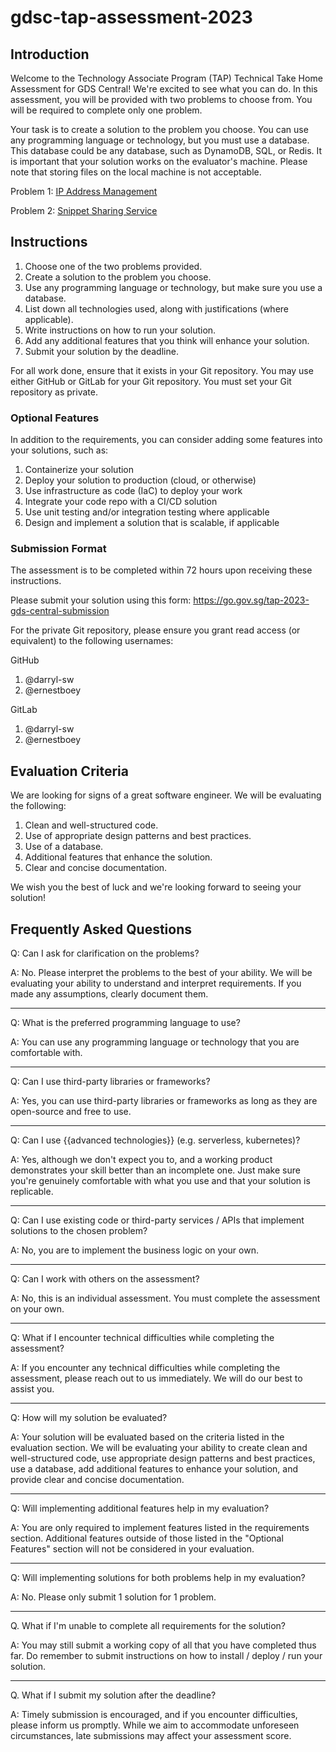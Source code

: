 # gdsc-tap-assessment-2023

## Introduction

Welcome to the Technology Associate Program (TAP) Technical Take Home Assessment for GDS Central! We're excited to see what you can do. In this assessment, you will be provided with two problems to choose from. You will be required to complete only one problem.

Your task is to create a solution to the problem you choose. You can use any programming language or technology, but you must use a database. This database could be any database, such as DynamoDB, SQL, or Redis. It is important that your solution works on the evaluator's machine. Please note that storing files on the local machine is not acceptable.

Problem 1: [IP Address Management](./IPAM/IPAM.md)

Problem 2: [Snippet Sharing Service](./snippet-sharing-service/README.md)

## Instructions

1. Choose one of the two problems provided.
2. Create a solution to the problem you choose.
3. Use any programming language or technology, but make sure you use a database.
4. List down all technologies used, along with justifications (where applicable).
5. Write instructions on how to run your solution.
6. Add any additional features that you think will enhance your solution.
7. Submit your solution by the deadline.

For all work done, ensure that it exists in your Git repository. You may use either GitHub or GitLab for your Git repository. You must set your Git repository as private.

### Optional Features

In addition to the requirements, you can consider adding some features into your solutions, such as:

1. Containerize your solution
2. Deploy your solution to production (cloud, or otherwise)
3. Use infrastructure as code (IaC) to deploy your work
4. Integrate your code repo with a CI/CD solution
5. Use unit testing and/or integration testing where applicable
6. Design and implement a solution that is scalable, if applicable

### Submission Format

The assessment is to be completed within 72 hours upon receiving these instructions.

Please submit your solution using this form: https://go.gov.sg/tap-2023-gds-central-submission

For the private Git repository, please ensure you grant read access (or equivalent) to the following usernames:

GitHub

1. @darryl-sw
2. @ernestboey

GitLab

1. @darryl-sw
2. @ernestboey

## Evaluation Criteria

We are looking for signs of a great software engineer. We will be evaluating the following:

1. Clean and well-structured code.
2. Use of appropriate design patterns and best practices.
3. Use of a database.
4. Additional features that enhance the solution.
5. Clear and concise documentation.

We wish you the best of luck and we're looking forward to seeing your solution!

## Frequently Asked Questions

Q: Can I ask for clarification on the problems?

A: No. Please interpret the problems to the best of your ability. We will be evaluating your ability to understand and interpret requirements. If you made any assumptions, clearly document them.

---

Q: What is the preferred programming language to use?

A: You can use any programming language or technology that you are comfortable with.

---

Q: Can I use third-party libraries or frameworks?

A: Yes, you can use third-party libraries or frameworks as long as they are open-source and free to use.

---

Q: Can I use {{advanced technologies}} (e.g. serverless, kubernetes)?

A: Yes, although we don't expect you to, and a working product demonstrates your skill better than an incomplete one. Just make sure you're genuinely comfortable with what you use and that your solution is replicable.

---

Q: Can I use existing code or third-party services / APIs that implement solutions to the chosen problem?

A: No, you are to implement the business logic on your own.

---

Q: Can I work with others on the assessment?

A: No, this is an individual assessment. You must complete the assessment on your own.

---

Q: What if I encounter technical difficulties while completing the assessment?

A: If you encounter any technical difficulties while completing the assessment, please reach out to us immediately. We will do our best to assist you.

---

Q: How will my solution be evaluated?

A: Your solution will be evaluated based on the criteria listed in the evaluation section. We will be evaluating your ability to create clean and well-structured code, use appropriate design patterns and best practices, use a database, add additional features to enhance your solution, and provide clear and concise documentation.

---

Q: Will implementing additional features help in my evaluation?

A: You are only required to implement features listed in the requirements section. Additional features outside of those listed in the "Optional Features" section will not be considered in your evaluation.

---

Q: Will implementing solutions for both problems help in my evaluation?

A: No. Please only submit 1 solution for 1 problem.

---

Q. What if I'm unable to complete all requirements for the solution?

A: You may still submit a working copy of all that you have completed thus far. Do remember to submit instructions on how to install / deploy / run your solution.

---

Q. What if I submit my solution after the deadline?

A: Timely submission is encouraged, and if you encounter difficulties, please inform us promptly. While we aim to accommodate unforeseen circumstances, late submissions may affect your assessment score.
